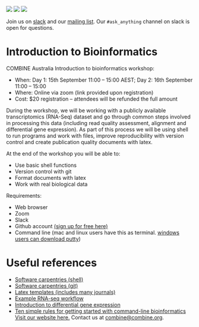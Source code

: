 [![](https://flat.badgen.net/badge/license/MIT/cyan?scale=1.5)](https://opensource.org/licenses/MIT)
[![](https://flat.badgen.net/badge/icon/@combine_au?icon=twitter&label&scale=1.5)](https://twitter.com/combine_au)
[![](https://flat.badgen.net/badge/icon/@AusBiocommons?icon=twitter&label&scale=1.5)](https://twitter.com/AusBiocommons)

Join us on [slack](combine-au.slack.com) and our [mailing list](https://www.combine.org.au/join/). Our `#ask_anything` channel on slack is open for questions.

# Introduction to Bioinformatics
COMBINE Australia Introduction to bioinformatics workshop:
- When: Day 1: 15th September 11:00 – 15:00 AEST; Day 2: 16th September 11:00 – 15:00
- Where: Online via zoom (link provided upon registration)
- Cost: $20 registration – attendees will be refunded the full amount

During the workshop, we will be working with a publicly available transcriptomics (RNA-Seq) dataset and go through common steps involved in processing this data (including read quality assessment, alignment and differential gene expression). As part of this process we will be using shell to run programs and work with files, improve reproducibility with version control and create publication quality documents with latex.

At the end of the workshop you will be able to:
- Use basic shell functions
- Version control with git
- Format documents with latex
- Work with real biological data

Requirements:
- Web browser
- Zoom
- Slack
- Github account [(sign up for free here)](https://github.com)
- Command line (mac and linux users have this as terminal. [windows users can download putty](https://www.putty.org/))

# Useful references
- [Software carpentries (shell)](http://swcarpentry.github.io/shell-novice/)
- [Software carpentries (git)](http://swcarpentry.github.io/git-novice)
- [Latex templates (includes many journals)](https://www.overleaf.com/latex/templates)
- [Example RNA-seq workflow](https://www.bioconductor.org/packages/devel/workflows/vignettes/rnaseqGene/inst/doc/rnaseqGene.html)
- [Introduction to differential gene expression](https://hbctraining.github.io/DGE_workshop_salmon_online/lessons/01a_RNAseq_processing_workflow.html)
- [Ten simple rules for getting started with command-line bioinformatics](https://journals.plos.org/ploscompbiol/article?id=10.1371/journal.pcbi.1008645)
[Visit our website here.](https://www.combine.org.au/) Contact us at [combine@combine.org](mailto:combine@combine.org.au).
